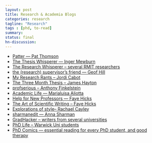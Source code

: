 ```yaml
---
layout: post
title: Research & Academia Blogs
categories: research
tagline: "Research"
tags : [phd, to-read]
summary:
status: final
hn-discussion:
---
```


<ul>
	<li><a target="_blank" href="http://patthomson.wordpress.com/">Patter — Pat Thomson</a></li>
	<li><a target="_blank" href="http://thesiswhisperer.com/">The Thesis Whisperer — Inger Mewburn</a></li>
	<li><a target="_blank" href="http://theresearchwhisperer.wordpress.com/">The Research Whisperer – several RMIT researchers</a></li>
	<li><a target="_blank" href="http://supervisorsfriend.wordpress.com/">the (research) supervisor’s friend — Geof Hill</a></li>
	<li><a target="_blank" href="http://myresearchrants.wordpress.com/">My Research Rants – Jordi Cabot</a></li>
	<li><a target="_blank" href="http://3monththesis.com/phd-support/blog/">The Three Month Thesis – James Hayton</a></li>
	<li><a target="_blank" href="http://blog.prof.so/">profserious – Anthony Finkelstein</a></li>
	<li><a target="_blank" href="http://marialuisaaliotta.wordpress.com/">Academic Life — Marialuisa Aliotta</a></li>
	<li><a target="_blank" href="http://help4newprofs.wordpress.com/">Help for New Professors — Faye Hicks</a></li>
	<li><a target="_blank" href="http://thesistips.wordpress.com/">The Art of Scientific Writing – Faye Hicks</a></li>
	<li><a target="_blank" href="http://explorationsofstyle.wordpress.com/">Explorations of style– Rachael Cayley</a></li>
	<li><a target="_blank" href="http://sharmanedit.wordpress.com/">sharmanedit — Anna Sharman</a></li>
	<li><a target="_blank" href="http://www.gradhacker.org/">GradHacker – writers from several universities</a></li>
	<li><a target="_blank" href="http://blogs.warwick.ac.uk/researchexchange/">PhD Life – Warwick Uni students</a></li>
	<li><a target="_blank" href="http://www.phdcomics.com/comics.php">PhD Comics — essential reading for every PhD student, and good therapy</a></li>
</ul>
